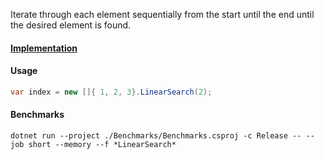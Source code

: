 Iterate through each element sequentially from the start until the end until the desired element is found.

#### [Implementation](https://github.com/Timmoth/DsaDotnet/blob/main/DsaDotnet/Search/LinearSearch.cs)

#### Usage
```cs
var index = new []{ 1, 2, 3}.LinearSearch(2);
```

#### Benchmarks
```
dotnet run --project ./Benchmarks/Benchmarks.csproj -c Release -- --job short --memory --f *LinearSearch*
```